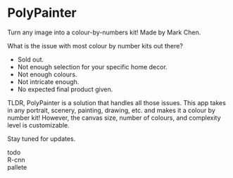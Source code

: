 # PolyPainter
Turn any image into a colour-by-numbers kit!
Made by Mark Chen.

What is the issue with most colour by number kits out there?
- Sold out.
- Not enough selection for your specific home decor.
- Not enough colours.
- Not intricate enough.
- No expected final product given.

TLDR, PolyPainter is a solution that handles all those issues.
This app takes in any portrait, scenery, painting, drawing, etc. and makes it a colour by number kit!
However, the canvas size, number of colours, and complexity level is customizable.

Stay tuned for updates.

todo  
R-cnn  
pallete  
